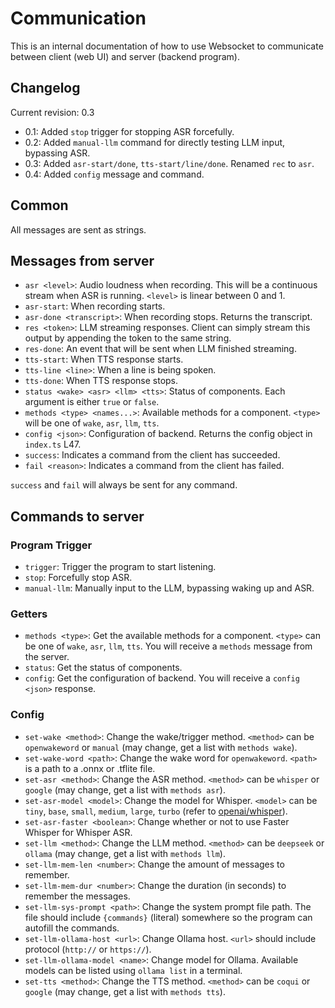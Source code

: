 # Communication
This is an internal documentation of how to use Websocket to communicate between client (web UI) and server (backend program).

## Changelog
Current revision: 0.3
- 0.1: Added `stop` trigger for stopping ASR forcefully.
- 0.2: Added `manual-llm` command for directly testing LLM input, bypassing ASR.
- 0.3: Added `asr-start/done`, `tts-start/line/done`. Renamed `rec` to `asr`.
- 0.4: Added `config` message and command.

## Common
All messages are sent as strings.

## Messages from server
- `asr <level>`: Audio loudness when recording. This will be a continuous stream when ASR is running. `<level>` is linear between 0 and 1.
- `asr-start`: When recording starts.
- `asr-done <transcript>`: When recording stops. Returns the transcript.
- `res <token>`: LLM streaming responses. Client can simply stream this output by appending the token to the same string.
- `res-done`: An event that will be sent when LLM finished streaming.
- `tts-start`: When TTS response starts.
- `tts-line <line>`: When a line is being spoken.
- `tts-done`: When TTS response stops.
- `status <wake> <asr> <llm> <tts>`: Status of components. Each argument is either `true` or `false`.
- `methods <type> <names...>`: Available methods for a component. `<type>` will be one of `wake`, `asr`, `llm`, `tts`.
- `config <json>`: Configuration of backend. Returns the config object in `index.ts` L47.
- `success`: Indicates a command from the client has succeeded.
- `fail <reason>`: Indicates a command from the client has failed.

`success` and `fail` will always be sent for any command.

## Commands to server
### Program Trigger
- `trigger`: Trigger the program to start listening.
- `stop`: Forcefully stop ASR.
- `manual-llm`: Manually input to the LLM, bypassing waking up and ASR.
### Getters
- `methods <type>`: Get the available methods for a component. `<type>` can be one of `wake`, `asr`, `llm`, `tts`. You will receive a `methods` message from the server.
- `status`: Get the status of components.
- `config`: Get the configuration of backend. You will receive a `config <json>` response.
### Config
- `set-wake <method>`: Change the wake/trigger method. `<method>` can be `openwakeword` or `manual` (may change, get a list with `methods wake`).
- `set-wake-word <path>`: Change the wake word for `openwakeword`. `<path>` is a path to a .onnx or .tflite file.
- `set-asr <method>`: Change the ASR method. `<method>` can be `whisper` or `google` (may change, get a list with `methods asr`).
- `set-asr-model <model>`: Change the model for Whisper. `<model>` can be `tiny`, `base`, `small`, `medium`, `large`, `turbo` (refer to [openai/whisper](https://github.com/openai/whisper)).
- `set-asr-faster <boolean>`: Change whether or not to use Faster Whisper for Whisper ASR.
- `set-llm <method>`: Change the LLM method. `<method>` can be `deepseek` or `ollama` (may change, get a list with `methods llm`).
- `set-llm-mem-len <number>`: Change the amount of messages to remember.
- `set-llm-mem-dur <number>`: Change the duration (in seconds) to remember the messages.
- `set-llm-sys-prompt <path>`: Change the system prompt file path. The file should include `{commands}` (literal) somewhere so the program can autofill the commands.
- `set-llm-ollama-host <url>`: Change Ollama host. `<url>` should include protocol (`http://` or `https://`).
- `set-llm-ollama-model <name>`: Change model for Ollama. Available models can be listed using `ollama list` in a terminal.
- `set-tts <method>`: Change the TTS method. `<method>` can be `coqui` or `google` (may change, get a list with `methods tts`).
